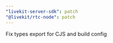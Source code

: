 ```yaml
---
"livekit-server-sdk": patch
"@livekit/rtc-node": patch
---
```


Fix types export for CJS and build config
